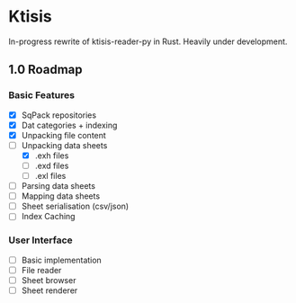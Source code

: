 # Ktisis
In-progress rewrite of ktisis-reader-py in Rust. Heavily under development.

## 1.0 Roadmap

### Basic Features
- [x] SqPack repositories
- [x] Dat categories + indexing
- [x] Unpacking file content
- [ ] Unpacking data sheets
  - [x] .exh files
  - [ ] .exd files
  - [ ] .exl files
- [ ] Parsing data sheets
- [ ] Mapping data sheets
- [ ] Sheet serialisation (csv/json)
- [ ] Index Caching

### User Interface
- [ ] Basic implementation
- [ ] File reader
- [ ] Sheet browser
- [ ] Sheet renderer
